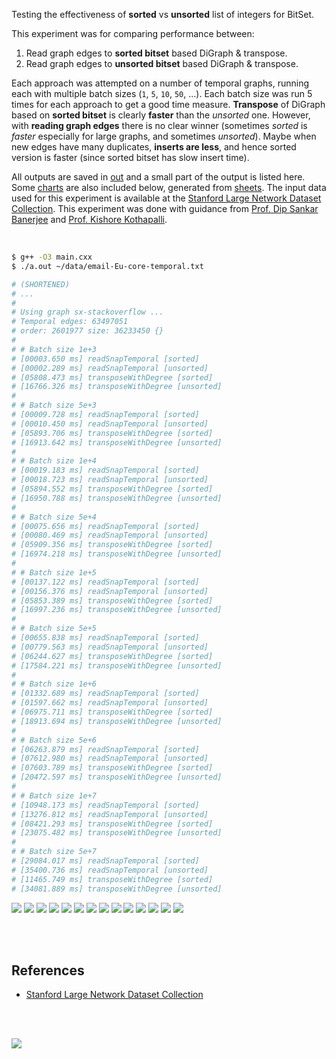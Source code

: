 Testing the effectiveness of **sorted** vs **unsorted** list of integers for BitSet.

This experiment was for comparing performance between:
1. Read graph edges to **sorted bitset** based DiGraph & transpose.
2. Read graph edges to **unsorted bitset** based DiGraph & transpose.

Each approach was attempted on a number of temporal graphs, running each with
multiple batch sizes (`1`, `5`, `10`, `50`, ...). Each batch size was run 5
times for each approach to get a good time measure. **Transpose** of DiGraph
based on **sorted bitset** is clearly **faster** than the *unsorted* one.
However, with **reading graph edges** there is no clear winner (sometimes
*sorted* is *faster* especially for large graphs, and sometimes *unsorted*).
Maybe when new edges have many duplicates, **inserts are less**, and hence
sorted version is faster (since sorted bitset has slow insert time).

All outputs are saved in [out](out/) and a small part of the output is listed
here. Some [charts] are also included below, generated from [sheets]. The input
data used for this experiment is available at the
[Stanford Large Network Dataset Collection]. This experiment was done with
guidance from [Prof. Dip Sankar Banerjee] and [Prof. Kishore Kothapalli].

<br>

```bash
$ g++ -O3 main.cxx
$ ./a.out ~/data/email-Eu-core-temporal.txt

# (SHORTENED)
# ...
#
# Using graph sx-stackoverflow ...
# Temporal edges: 63497051
# order: 2601977 size: 36233450 {}
#
# # Batch size 1e+3
# [00003.650 ms] readSnapTemporal [sorted]
# [00002.289 ms] readSnapTemporal [unsorted]
# [05808.473 ms] transposeWithDegree [sorted]
# [16766.326 ms] transposeWithDegree [unsorted]
#
# # Batch size 5e+3
# [00009.728 ms] readSnapTemporal [sorted]
# [00010.450 ms] readSnapTemporal [unsorted]
# [05893.706 ms] transposeWithDegree [sorted]
# [16913.642 ms] transposeWithDegree [unsorted]
#
# # Batch size 1e+4
# [00019.183 ms] readSnapTemporal [sorted]
# [00018.723 ms] readSnapTemporal [unsorted]
# [05894.552 ms] transposeWithDegree [sorted]
# [16950.788 ms] transposeWithDegree [unsorted]
#
# # Batch size 5e+4
# [00075.656 ms] readSnapTemporal [sorted]
# [00080.469 ms] readSnapTemporal [unsorted]
# [05909.356 ms] transposeWithDegree [sorted]
# [16974.218 ms] transposeWithDegree [unsorted]
#
# # Batch size 1e+5
# [00137.122 ms] readSnapTemporal [sorted]
# [00156.376 ms] readSnapTemporal [unsorted]
# [05853.389 ms] transposeWithDegree [sorted]
# [16997.236 ms] transposeWithDegree [unsorted]
#
# # Batch size 5e+5
# [00655.838 ms] readSnapTemporal [sorted]
# [00779.563 ms] readSnapTemporal [unsorted]
# [06244.627 ms] transposeWithDegree [sorted]
# [17584.221 ms] transposeWithDegree [unsorted]
#
# # Batch size 1e+6
# [01332.689 ms] readSnapTemporal [sorted]
# [01597.662 ms] readSnapTemporal [unsorted]
# [06975.711 ms] transposeWithDegree [sorted]
# [18913.694 ms] transposeWithDegree [unsorted]
#
# # Batch size 5e+6
# [06263.879 ms] readSnapTemporal [sorted]
# [07612.980 ms] readSnapTemporal [unsorted]
# [07603.789 ms] transposeWithDegree [sorted]
# [20472.597 ms] transposeWithDegree [unsorted]
#
# # Batch size 1e+7
# [10948.173 ms] readSnapTemporal [sorted]
# [13276.812 ms] readSnapTemporal [unsorted]
# [08421.293 ms] transposeWithDegree [sorted]
# [23075.482 ms] transposeWithDegree [unsorted]
#
# # Batch size 5e+7
# [29084.017 ms] readSnapTemporal [sorted]
# [35400.736 ms] readSnapTemporal [unsorted]
# [11465.749 ms] transposeWithDegree [sorted]
# [34081.889 ms] transposeWithDegree [unsorted]
```

[![](https://i.imgur.com/AO60Lp2.gif)][sheets]
[![](https://i.imgur.com/PfnYurJ.gif)][sheets]
[![](https://i.imgur.com/yOU9KUs.gif)][sheets]
[![](https://i.imgur.com/FOCek4N.gif)][sheets]
[![](https://i.imgur.com/FNjzMwG.gif)][sheets]
[![](https://i.imgur.com/yjf6gHQ.gif)][sheets]
[![](https://i.imgur.com/0oJxvcN.gif)][sheets]
[![](https://i.imgur.com/aCxMYZ5.gif)][sheets]
[![](https://i.imgur.com/vTGHuYE.gif)][sheets]
[![](https://i.imgur.com/Ka37H7J.gif)][sheets]
[![](https://i.imgur.com/PMP8x2V.gif)][sheets]
[![](https://i.imgur.com/xTkdVrU.gif)][sheets]
[![](https://i.imgur.com/L9IsuTD.gif)][sheets]
[![](https://i.imgur.com/sxNrmL2.gif)][sheets]

<br>
<br>


## References

- [Stanford Large Network Dataset Collection]

<br>
<br>

[![](https://i.imgur.com/DuJu78s.jpg)](https://www.youtube.com/watch?v=2k_ihEEZG-o)

[Prof. Dip Sankar Banerjee]: https://sites.google.com/site/dipsankarban/
[Prof. Kishore Kothapalli]: https://cstar.iiit.ac.in/~kkishore/
[Stanford Large Network Dataset Collection]: http://snap.stanford.edu/data/index.html
[charts]: https://photos.app.goo.gl/c2ivFPbEXdw6ZFaM7
[sheets]: https://docs.google.com/spreadsheets/d/1AB23nO5K71-TWe7aY6cf5Rte7jfLhfITPFBnRB_jVzM/edit?usp=sharing
